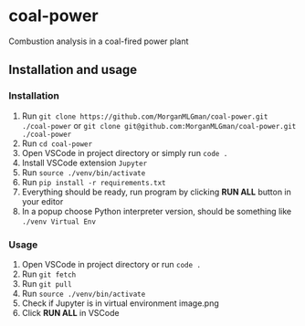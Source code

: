 # coal-power
Combustion analysis in a coal-fired power plant

## Installation and usage
### Installation
1. Run `git clone https://github.com/MorganMLGman/coal-power.git ./coal-power` or `git clone git@github.com:MorganMLGman/coal-power.git ./coal-power`
2. Run `cd coal-power`
3. Open VSCode in project directory or simply run `code .`
4. Install VSCode extension `Jupyter`
5. Run `source ./venv/bin/activate`
6. Run `pip install -r requirements.txt`
7. Everything should be ready, run program by clicking **RUN ALL** button in your editor
8. In a popup choose Python interpreter version, should be something like `./venv Virtual Env`

### Usage
1. Open VSCode in project directory or run `code .`
2. Run `git fetch`
3. Run `git pull`
4. Run `source ./venv/bin/activate`
5. Check if Jupyter is in virtual environment
   image.png
6. Click **RUN ALL** in VSCode 
